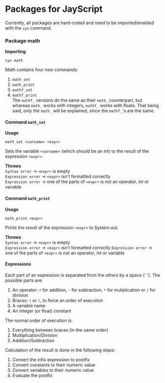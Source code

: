 # Packages for JayScript
Currently, all packages are hard-coded and need to be imported/enabled with the ``sys`` command.

### Package math
**Importing**  
```
sys math
```
Math contains four new commands:
  1) ``math_set``
  1) ``math_print``
  1) ``mathf_set``
  1) ``mathf_print``  
The ``mathf_`` versions do the same as their ``math_`` counterpart, but whereas ``math_`` works with integers, ``mathf_`` works with floats.
That being said, only the ``math_`` will be explained, since the ``mathf_``'s are the same.

#### Command ``math_set``
**Usage**  
```
math_set <varname> <expr>
```
Sets the variable ``<varname>`` (which should be an int) to the result of the expression ``<expr>``.

**Throws**  
``Syntax error``	-> ``<expr>`` is empty  
``Expression error``	-> ``<expr>`` isn't formatted correctly  
``Expression error``	-> one of the parts of ``<expr>`` is not an operator, int or variable  

#### Command ``math_print``
**Usage**
```
math_print <expr>
```
Prints the result of the expression ``<expr>`` to System.out.

**Throws**     
``Syntax error``        -> ``<expr>`` is empty  
``Expression error``    -> ``<expr>`` isn't formatted correctly
``Expression error``    -> one of the parts of ``<expr>`` is not an operator, int or variable  

#### Expressions
Each part of an expression is separated from the others by a space (' '). The possible parts are:
  1) An operator: ``+`` for addition, ``-`` for subtraction, ``*`` for muliplication or ``/`` for division
  1) Braces: ``(`` or ``)``, to force an order of execution
  1) A variable name
  1) An integer (or float) constant  

The normal order of execution is:
  1) Everything between braces (in the same order)
  1) Multiplication/Division
  1) Addition/Subtraction  

Calculation of the result is done in the following steps:
  1) Convert the infix expression to postfix
  1) Convert constants to their numeric value
  1) Convert variables to their numeric value
  1) Evaluate the postfix
